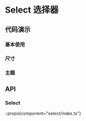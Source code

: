 # Select 选择器

## 代码演示

### 基本使用

<demo react="select/demo/base.tsx" />

### 尺寸

<demo react="select/demo/size.tsx" />

### 主题

<demo react="select/demo/theme.tsx" />

## API

### Select

::props{component="select/index.ts"}
